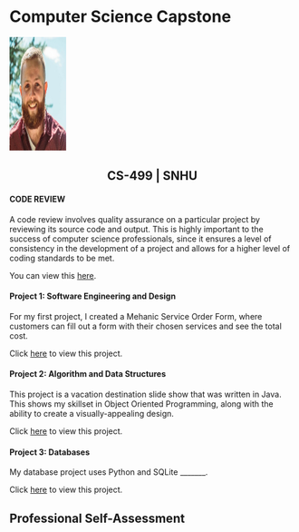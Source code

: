 # Computer Science Capstone

<img src="profile.jpg" height=200 width=100>

## <center>CS-499 | SNHU</center>

#### CODE REVIEW

A code review involves quality assurance on a particular project by reviewing its source code and output. This is highly important to the success of computer science professionals, since it ensures a level of consistency in the development of a project and allows for a higher level of coding standards to be met. 

You can view this <a href="https://www.brandonlombard.com/CS-499/code-review.html">here</a>.

#### Project 1: Software Engineering and Design

For my first project, I created a Mehanic Service Order Form, where customers can fill out a form with their chosen services and see the total cost.

Click <a href="https://github.com/BrandonLombard/BrandonLombard.github.io/tree/Mechanic-Website">here</a> to view this project.

#### Project 2: Algorithm and Data Structures

This project is a vacation destination slide show that was written in Java. This shows my skillset in Object Oriented Programming, along with the ability to create a visually-appealing design.

Click <a href="https://github.com/BrandonLombard/BrandonLombard.github.io/tree/Java-Slide-Show">here</a> to view this project.

#### Project 3: Databases

My database project uses Python and SQLite _______.

Click <a href="">here</a> to view this project.

## Professional Self-Assessment


